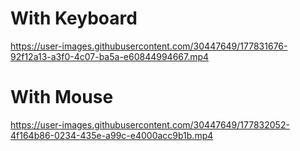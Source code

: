 # With Keyboard

https://user-images.githubusercontent.com/30447649/177831676-92f12a13-a3f0-4c07-ba5a-e60844994667.mp4

# With Mouse

https://user-images.githubusercontent.com/30447649/177832052-4f164b86-0234-435e-a99c-e4000acc9b1b.mp4

